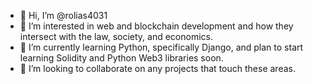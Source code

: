 - 👋 Hi, I’m @rolias4031
- 👀 I’m interested in web and blockchain development and how they intersect with the law, society, and economics.
- 🌱 I’m currently learning Python, specifically Django, and plan to start learning Solidity and Python Web3 libraries soon.
- 💞️ I’m looking to collaborate on any projects that touch these areas.
